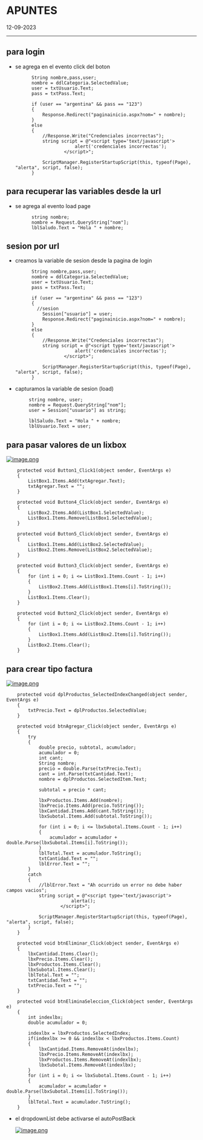 # APUNTES
12-09-2023
<hr>

## para login
- se agrega en el evento click del boton

            String nombre,pass,user;
            nombre = ddlCategoria.SelectedValue;
            user = txtUsuario.Text;
            pass = txtPass.Text;

            if (user == "argentina" && pass == "123")
            {
                Response.Redirect("paginainicio.aspx?nom=" + nombre);
            }
            else
            {
                //Response.Write("Credenciales incorrectas");
                string script = @"<script type='text/javascript'>
                            alert('credenciales incorrectas');
                        </script>";

                ScriptManager.RegisterStartupScript(this, typeof(Page), "alerta", script, false);
            }
## para recuperar las variables desde la url
- se agrega al evento load page
  
            string nombre;
            nombre = Request.QueryString["nom"];
            lblSaludo.Text = "Hola " + nombre;

## sesion por url
- creamos la variable de sesion desde la pagina de login

            String nombre,pass,user;
            nombre = ddlCategoria.SelectedValue;
            user = txtUsuario.Text;
            pass = txtPass.Text;

            if (user == "argentina" && pass == "123")
            {
              //sesion
                Session["usuario"] = user;
                Response.Redirect("paginainicio.aspx?nom=" + nombre);
            }
            else
            {
                //Response.Write("Credenciales incorrectas");
                string script = @"<script type='text/javascript'>
                            alert('credenciales incorrectas');
                        </script>";

                ScriptManager.RegisterStartupScript(this, typeof(Page), "alerta", script, false);
            }

 - capturamos la variable de sesion (load)

            string nombre, user;
            nombre = Request.QueryString["nom"];
            user = Session["usuario"] as string;

            lblSaludo.Text = "Hola " + nombre;
            lblUsuario.Text = user;

## para pasar valores de un lixbox

[![image.png](https://i.postimg.cc/rFQLFTqf/image.png)](https://postimg.cc/fJtPB6td)

        protected void Button1_Click1(object sender, EventArgs e)
        {
            ListBox1.Items.Add(txtAgregar.Text);
            txtAgregar.Text = "";
        }

        protected void Button4_Click(object sender, EventArgs e)
        {
            ListBox2.Items.Add(ListBox1.SelectedValue);
            ListBox1.Items.Remove(ListBox1.SelectedValue);
        }

        protected void Button5_Click(object sender, EventArgs e)
        {
            ListBox1.Items.Add(ListBox2.SelectedValue);
            ListBox2.Items.Remove(ListBox2.SelectedValue);
        }

        protected void Button3_Click(object sender, EventArgs e)
        {
            for (int i = 0; i <= ListBox1.Items.Count - 1; i++)
            {
                ListBox2.Items.Add(ListBox1.Items[i].ToString());
            }
            ListBox1.Items.Clear();
        }

        protected void Button2_Click(object sender, EventArgs e)
        {
            for (int i = 0; i <= ListBox2.Items.Count - 1; i++)
            {
                ListBox1.Items.Add(ListBox2.Items[i].ToString());
            }
            ListBox2.Items.Clear();
        }

## para crear tipo factura

[![image.png](https://i.postimg.cc/W4m8TNv3/image.png)](https://postimg.cc/3yRmZHW5)

        protected void dplProductos_SelectedIndexChanged(object sender, EventArgs e)
        {
            txtPrecio.Text = dplProductos.SelectedValue;
        }

        protected void btnAgregar_Click(object sender, EventArgs e)
        {
            try
            {
                double precio, subtotal, acumulador;
                acumulador = 0;
                int cant;
                String nombre;
                precio = double.Parse(txtPrecio.Text);
                cant = int.Parse(txtCantidad.Text);
                nombre = dplProductos.SelectedItem.Text;

                subtotal = precio * cant;

                lbxProductos.Items.Add(nombre);
                lbxPrecio.Items.Add(precio.ToString());
                lbxCantidad.Items.Add(cant.ToString());
                lbxSubotal.Items.Add(subtotal.ToString());

                for (int i = 0; i <= lbxSubotal.Items.Count - 1; i++)
                {
                    acumulador = acumulador + double.Parse(lbxSubotal.Items[i].ToString());
                }
                lblTotal.Text = acumulador.ToString();
                txtCantidad.Text = "";
                lblError.Text = "";
            }
            catch
            {
                //lblError.Text = "Ah ocurrido un error no debe haber campos vacios";
                string script = @"<script type='text/javascript'>
                            alerta();
                        </script>";

                ScriptManager.RegisterStartupScript(this, typeof(Page), "alerta", script, false);
            }
        }

        protected void btnEliminar_Click(object sender, EventArgs e)
        {
            lbxCantidad.Items.Clear();
            lbxPrecio.Items.Clear();
            lbxProductos.Items.Clear();
            lbxSubotal.Items.Clear();
            lblTotal.Text = "";
            txtCantidad.Text = "";
            txtPrecio.Text = "";
        }

        protected void btnEliminaSeleccion_Click(object sender, EventArgs e)
        {
            int indexlbx;
            double acumulador = 0;

            indexlbx = lbxProductos.SelectedIndex;
            if(indexlbx >= 0 && indexlbx < lbxProductos.Items.Count)
            {
                lbxCantidad.Items.RemoveAt(indexlbx);
                lbxPrecio.Items.RemoveAt(indexlbx);
                lbxProductos.Items.RemoveAt(indexlbx);
                lbxSubotal.Items.RemoveAt(indexlbx);
            }
            for (int i = 0; i <= lbxSubotal.Items.Count - 1; i++)
            {
                acumulador = acumulador + double.Parse(lbxSubotal.Items[i].ToString());
            }
            lblTotal.Text = acumulador.ToString();
        }
- el dropdownList debe activarse el autoPostBack

  [![image.png](https://i.postimg.cc/D0GdpnBn/image.png)](https://postimg.cc/2LzZVpsK)
        
